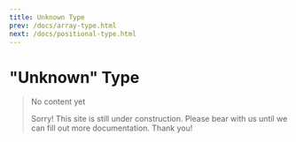 ```yaml
---
title: Unknown Type
prev: /docs/array-type.html
next: /docs/positional-type.html
---
```

# "Unknown" Type

> No content yet
>
> Sorry! This site is still under construction. Please bear with us until we can fill out more documentation. Thank you!
